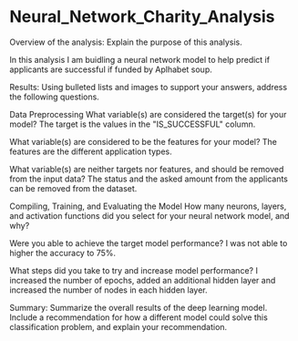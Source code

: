 # Neural_Network_Charity_Analysis

Overview of the analysis: Explain the purpose of this analysis.

In this analysis I am buidling a neural network model to help predict if applicants are successful if funded by Aplhabet soup. 

Results: Using bulleted lists and images to support your answers, address the following questions.

Data Preprocessing
What variable(s) are considered the target(s) for your model?
The target is the values in the "IS_SUCCESSFUL" column. 

What variable(s) are considered to be the features for your model?
The features are the different application types.
 
What variable(s) are neither targets nor features, and should be removed from the input data?
The status and the asked amount from the applicants can be removed from the dataset. 

Compiling, Training, and Evaluating the Model
How many neurons, layers, and activation functions did you select for your neural network model, and why?

Were you able to achieve the target model performance?
I was not able to higher the accuracy to 75%.

What steps did you take to try and increase model performance?
I increased the number of epochs, added an additional hidden layer and increased the number of nodes in each hidden layer. 

Summary: Summarize the overall results of the deep learning model. 
Include a recommendation for how a different model could solve this classification problem, and explain your recommendation.